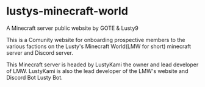 # lustys-minecraft-world
A Minecraft server public website by GOTE &amp; Lusty9

This is a Comunity website for onboarding prospective members to the various factions on the Lusty's Minecraft World(LMW for short) minecraft server and Discord server.

This Minecraft server is headed by LustyKami the owner and lead developer of LMW. LustyKami is also the lead developer of the LMW's website and Discord Bot Lusty Bot.
